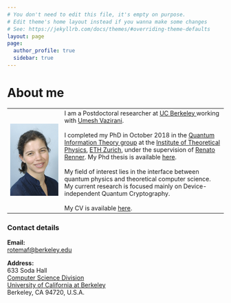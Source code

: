 ```yaml
---
# You don't need to edit this file, it's empty on purpose.
# Edit theme's home layout instead if you wanna make some changes
# See: https://jekyllrb.com/docs/themes/#overriding-theme-defaults
layout: page
page:
  author_profile: true
  sidebar: true
---
```

# About me

<table style="width:100%">
  <tr>
    <td width="25%" height="25%"><img src="/assets/pictures/ETH_web_Arnon.jpg" ></td>
    <td>I am a Postdoctoral researcher at <a href="https://www.berkeley.edu/"> UC Berkeley </a> working with <a href="https://people.eecs.berkeley.edu/~vazirani/"> Umesh Vazirani</a>. 
   <br/> <br/>
      I completed my PhD in October 2018 in the <a href="http://www.qit.ethz.ch/">Quantum Information Theory group</a> at the <a href="http://www.itp.phys.ethz.ch/">Institute of Theoretical Physics</a>, <a href="https://www.ethz.ch/en.html">ETH Zurich</a>, under the supervision of <a href="http://www.itp.phys.ethz.ch/people/person-detail.html?persid=59275"> Renato Renner</a>. My Phd thesis is available <a href="https://arxiv.org/abs/1812.10922"> here</a>.
<br/> <br/>
My field of interest lies in the interface between quantum physics and theoretical computer science. My current research is focused mainly on Device-independent Quantum Cryptography. 
<br/><br/>
My CV is available <a href="/cv/">here</a>.
</td> 
  </tr>
</table>



### Contact details

**Email:** <br/>
rotemaf@berkeley.edu

**Address:** <br/>
633 Soda Hall<br/> 
<a href="https://cs.berkeley.edu/"> Computer Science Division </a><br/> 
<a href="https://www.berkeley.edu/">University of California at Berkeley </a> <br/> 
Berkeley, CA 94720, U.S.A.<br/> 
